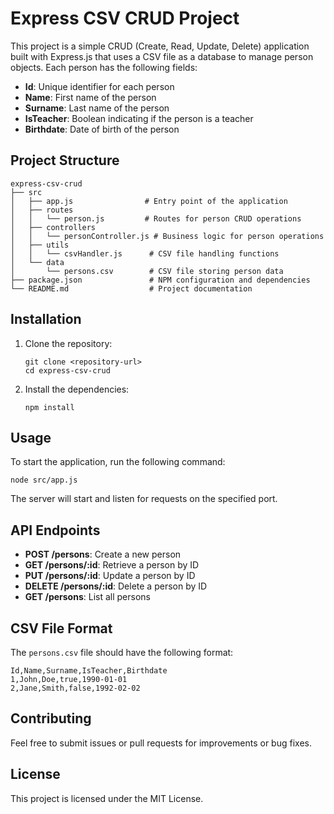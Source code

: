 # Express CSV CRUD Project

This project is a simple CRUD (Create, Read, Update, Delete) application built with Express.js that uses a CSV file as a database to manage person objects. Each person has the following fields:

- **Id**: Unique identifier for each person
- **Name**: First name of the person
- **Surname**: Last name of the person
- **IsTeacher**: Boolean indicating if the person is a teacher
- **Birthdate**: Date of birth of the person

## Project Structure

```
express-csv-crud
├── src
│   ├── app.js                # Entry point of the application
│   ├── routes
│   │   └── person.js         # Routes for person CRUD operations
│   ├── controllers
│   │   └── personController.js # Business logic for person operations
│   ├── utils
│   │   └── csvHandler.js      # CSV file handling functions
│   └── data
│       └── persons.csv        # CSV file storing person data
├── package.json               # NPM configuration and dependencies
└── README.md                  # Project documentation
```

## Installation

1. Clone the repository:
   ```
   git clone <repository-url>
   cd express-csv-crud
   ```

2. Install the dependencies:
   ```
   npm install
   ```

## Usage

To start the application, run the following command:

```
node src/app.js
```

The server will start and listen for requests on the specified port.

## API Endpoints

- **POST /persons**: Create a new person
- **GET /persons/:id**: Retrieve a person by ID
- **PUT /persons/:id**: Update a person by ID
- **DELETE /persons/:id**: Delete a person by ID
- **GET /persons**: List all persons

## CSV File Format

The `persons.csv` file should have the following format:

```
Id,Name,Surname,IsTeacher,Birthdate
1,John,Doe,true,1990-01-01
2,Jane,Smith,false,1992-02-02
```

## Contributing

Feel free to submit issues or pull requests for improvements or bug fixes.

## License

This project is licensed under the MIT License.